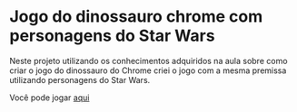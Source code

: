 # Jogo do dinossauro chrome com personagens do Star Wars

Neste projeto utilizando os conhecimentos adquiridos na aula sobre como criar o jogo do dinossauro do Chrome criei o jogo com a mesma premissa utilizando personagens do Star Wars.

Você pode jogar [aqui](https://mojisilva.github.io/jogo-dino-star-wars/)